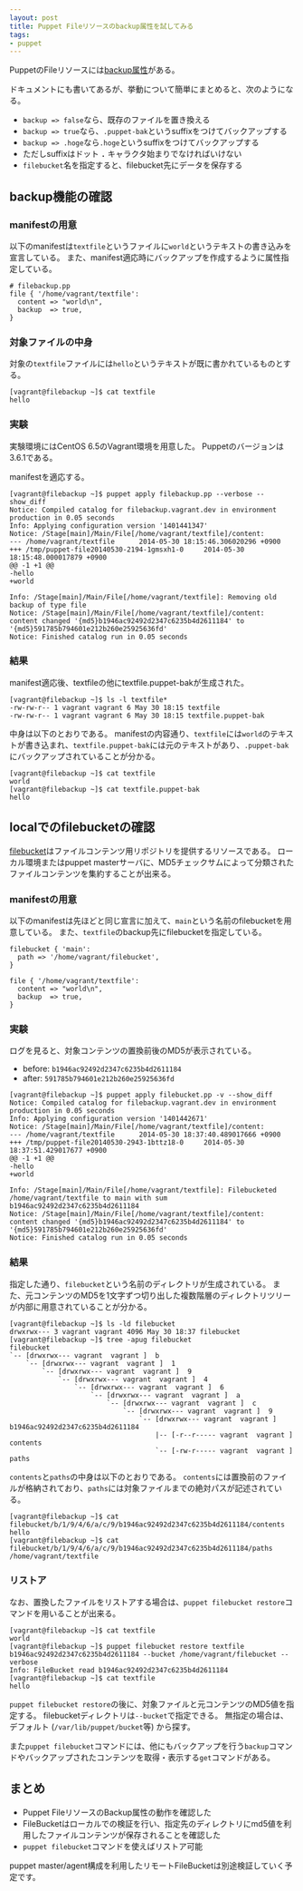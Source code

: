 ```yaml
---
layout: post
title: Puppet Fileリソースのbackup属性を試してみる
tags:
- puppet
---
```

PuppetのFileリソースには[backup属性](http://docs.puppetlabs.com/references/latextfile/type.html#file-attribute-backup)がある。

ドキュメントにも書いてあるが、挙動について簡単にまとめると、次のようになる。

- `backup => false`なら、既存のファイルを置き換える
- `backup => true`なら、`.puppet-bak`というsuffixをつけてバックアップする
- `backup => .hoge`なら`.hoge`というsuffixをつけてバックアップする
 - ただしsuffixはドット __`.`__ キャラクタ始まりでなければいけない
- `filebucket`名を指定すると、filebucket先にデータを保存する

## backup機能の確認

### manifestの用意

以下のmanifestは`textfile`というファイルに`world`というテキストの書き込みを宣言している。
また、manifest適応時にバックアップを作成するように属性指定している。

```puppet
# filebackup.pp
file { '/home/vagrant/textfile':
  content => "world\n",
  backup  => true,
}
```

### 対象ファイルの中身

対象の`textfile`ファイルには`hello`というテキストが既に書かれているものとする。

```shell-session
[vagrant@filebackup ~]$ cat textfile
hello
```

### 実験

実験環境にはCentOS 6.5のVagrant環境を用意した。
Puppetのバージョンは3.6.1である。

manifestを適応する。

```shell-session
[vagrant@filebackup ~]$ puppet apply filebackup.pp --verbose --show_diff
Notice: Compiled catalog for filebackup.vagrant.dev in environment production in 0.05 seconds
Info: Applying configuration version '1401441347'
Notice: /Stage[main]/Main/File[/home/vagrant/textfile]/content:
--- /home/vagrant/textfile      2014-05-30 18:15:46.306020296 +0900
+++ /tmp/puppet-file20140530-2194-1gmsxh1-0     2014-05-30 18:15:48.000017879 +0900
@@ -1 +1 @@
-hello
+world

Info: /Stage[main]/Main/File[/home/vagrant/textfile]: Removing old backup of type file
Notice: /Stage[main]/Main/File[/home/vagrant/textfile]/content: content changed '{md5}b1946ac92492d2347c6235b4d2611184' to '{md5}591785b794601e212b260e25925636fd'
Notice: Finished catalog run in 0.05 seconds
```

### 結果

manifest適応後、textfileの他にtextfile.puppet-bakが生成された。

```shell-session
[vagrant@filebackup ~]$ ls -l textfile*
-rw-rw-r-- 1 vagrant vagrant 6 May 30 18:15 textfile
-rw-rw-r-- 1 vagrant vagrant 6 May 30 18:15 textfile.puppet-bak
```

中身は以下のとおりである。
manifestの内容通り、`textfile`には`world`のテキストが書き込まれ、`textfile.puppet-bak`には元のテキストがあり、`.puppet-bak`にバックアップされていることが分かる。

```shell-session
[vagrant@filebackup ~]$ cat textfile
world
[vagrant@filebackup ~]$ cat textfile.puppet-bak
hello
```

## localでのfilebucketの確認

[filebucket](http://docs.puppetlabs.com/references/latest/type.html#filebucket)はファイルコンテンツ用リポジトリを提供するリソースである。
ローカル環境またはpuppet masterサーバに、MD5チェックサムによって分類されたファイルコンテンツを集約することが出来る。

### manifestの用意

以下のmanifestは先ほどと同じ宣言に加えて、`main`という名前のfilebucketを用意している。
また、`textfile`のbackup先にfilebucketを指定している。

```puppet
filebucket { 'main':
  path => '/home/vagrant/filebucket',
}

file { '/home/vagrant/textfile':
  content => "world\n",
  backup  => true,
}
```

### 実験

ログを見ると、対象コンテンツの置換前後のMD5が表示されている。

- before: `b1946ac92492d2347c6235b4d2611184`
- after: `591785b794601e212b260e25925636fd`

```shell-session
[vagrant@filebackup ~]$ puppet apply filebucket.pp -v --show_diff
Notice: Compiled catalog for filebackup.vagrant.dev in environment production in 0.05 seconds
Info: Applying configuration version '1401442671'
Notice: /Stage[main]/Main/File[/home/vagrant/textfile]/content:
--- /home/vagrant/textfile      2014-05-30 18:37:40.489017666 +0900
+++ /tmp/puppet-file20140530-2943-1bttz18-0     2014-05-30 18:37:51.429017677 +0900
@@ -1 +1 @@
-hello
+world

Info: /Stage[main]/Main/File[/home/vagrant/textfile]: Filebucketed /home/vagrant/textfile to main with sum b1946ac92492d2347c6235b4d2611184
Notice: /Stage[main]/Main/File[/home/vagrant/textfile]/content: content changed '{md5}b1946ac92492d2347c6235b4d2611184' to '{md5}591785b794601e212b260e25925636fd'
Notice: Finished catalog run in 0.05 seconds
```

### 結果

指定した通り、`filebucket`という名前のディレクトリが生成されている。
また、元コンテンツのMD5を1文字ずつ切り出した複数階層のディレクトリツリーが内部に用意されていることが分かる。

```shell-session
[vagrant@filebackup ~]$ ls -ld filebucket
drwxrwx--- 3 vagrant vagrant 4096 May 30 18:37 filebucket
[vagrant@filebackup ~]$ tree -apug filebucket
filebucket
`-- [drwxrwx--- vagrant  vagrant ]  b
    `-- [drwxrwx--- vagrant  vagrant ]  1
        `-- [drwxrwx--- vagrant  vagrant ]  9
            `-- [drwxrwx--- vagrant  vagrant ]  4
                `-- [drwxrwx--- vagrant  vagrant ]  6
                    `-- [drwxrwx--- vagrant  vagrant ]  a
                        `-- [drwxrwx--- vagrant  vagrant ]  c
                            `-- [drwxrwx--- vagrant  vagrant ]  9
                                `-- [drwxrwx--- vagrant  vagrant ]  b1946ac92492d2347c6235b4d2611184
                                    |-- [-r--r----- vagrant  vagrant ]  contents
                                    `-- [-rw-r----- vagrant  vagrant ]  paths
```

`contents`と`paths`の中身は以下のとおりである。
`contents`には置換前のファイルが格納されており、`paths`には対象ファイルまでの絶対パスが記述されている。

```shell-session
[vagrant@filebackup ~]$ cat filebucket/b/1/9/4/6/a/c/9/b1946ac92492d2347c6235b4d2611184/contents
hello
[vagrant@filebackup ~]$ cat filebucket/b/1/9/4/6/a/c/9/b1946ac92492d2347c6235b4d2611184/paths
/home/vagrant/textfile
```

### リストア

なお、置換したファイルをリストアする場合は、`puppet filebucket restore`コマンドを用いることが出来る。

```shell-session
[vagrant@filebackup ~]$ cat textfile
world
[vagrant@filebackup ~]$ puppet filebucket restore textfile b1946ac92492d2347c6235b4d2611184 --bucket /home/vagrant/filebucket --verbose
Info: FileBucket read b1946ac92492d2347c6235b4d2611184
[vagrant@filebackup ~]$ cat textfile
hello
```

`puppet filebucket restore`の後に、対象ファイルと元コンテンツのMD5値を指定する。
filebucketディレクトリは`--bucket`で指定できる。
無指定の場合は、デフォルト (`/var/lib/puppet/bucket`等) から探す。

また`puppet filebucket`コマンドには、他にもバックアップを行う`backup`コマンドやバックアップされたコンテンツを取得・表示する`get`コマンドがある。

## まとめ

- Puppet FileリソースのBackup属性の動作を確認した
- FileBucketはローカルでの検証を行い、指定先のディレクトリにmd5値を利用したファイルコンテンツが保存されることを確認した
- `puppet filebucket`コマンドを使えばリストア可能

puppet master/agent構成を利用したリモートFileBucketは別途検証していく予定です。
